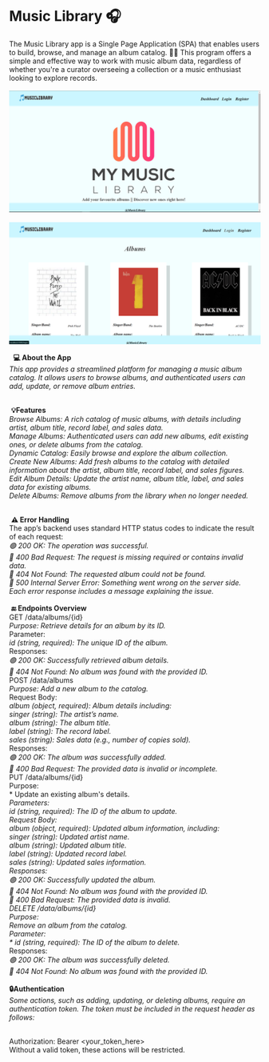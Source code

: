 # Music Library 🎧

The Music Library app is a Single Page Application (SPA) that enables users to build, browse, and manage an album catalog. 🎸🎼 This program offers a simple and effective way to work with music album data, regardless of whether you're a curator overseeing a collection or a music enthusiast looking to explore records.<br/>
<br/>
![alt text](https://github.com/cecis5play/MusicLibrary/blob/main/image.png?raw=true)<br/>
<br/>
![alt text](https://github.com/cecis5play/MusicLibrary/blob/main/image2.png?raw=true)

&nbsp; **💻 About the App**<br/>
*This app provides a streamlined platform for managing a music album catalog. It allows users to browse albums, and authenticated users can add, update, or remove album entries.*<br/>
<br/>

&nbsp;**💡Features** <br/>
      *Browse Albums: A rich catalog of music albums, with details including artist, album title, record label, and sales data.<br/>
      Manage Albums: Authenticated users can add new albums, edit existing ones, or delete albums from the catalog.<br/>
      Dynamic Catalog: Easily browse and explore the album collection.<br/>
      Create New Albums: Add fresh albums to the catalog with detailed information about the artist, album title, record label, and sales figures.<br/>
      Edit Album Details: Update the artist name, album title, label, and sales data for existing albums.<br/>
      Delete Albums: Remove albums from the library when no longer needed.*<br/>
      <br/>
    
&nbsp;**⚠️ Error Handling**<br/>
  The app’s backend uses standard HTTP status codes to indicate the result of each request:<br/>
      *🟢 200 OK: The operation was successful.<br/>
      🔴 400 Bad Request: The request is missing required or contains invalid data.<br/>
      🔴 404 Not Found: The requested album could not be found.<br/>
      🔴 500 Internal Server Error: Something went wrong on the server side.<br/>
  Each error response includes a message explaining the issue.*<br/>
  <br/>
&nbsp;**🔚 Endpoints Overview**<br/>
   GET /data/albums/{id}<br/>
      *Purpose: Retrieve details for an album by its ID.<br/>*
    Parameter:<br/>
      *id (string, required): The unique ID of the album.<br/>*
    Responses:<br/>
      *🟢 200 OK: Successfully retrieved album details.<br/>
      🔴 404 Not Found: No album was found with the provided ID.*<br/>
    POST /data/albums<br/>
      *Purpose: Add a new album to the catalog.*<br/>
    Request Body:<br/>
      *album (object, required): Album details including:<br/>
      singer (string): The artist’s name.<br/>
      album (string): The album title.<br/>
      label (string): The record label.<br/>
      sales (string): Sales data (e.g., number of copies sold).*<br/>
    Responses:<br/>
    *🟢 200 OK: The album was successfully added.<br/>
    🔴 400 Bad Request: The provided data is invalid or incomplete.*<br/>
    PUT /data/albums/{id}<br/>
    Purpose: <br/>
     * Update an existing album's details.*<br/>
    Parameters:<br/>
      *id (string, required): The ID of the album to update.*<br/>
    Request Body:<br/>
      *album (object, required): Updated album information, including:<br/>
      singer (string): Updated artist name.<br/>
      album (string): Updated album title.<br/>
      label (string): Updated record label.<br/>
      sales (string): Updated sales information.*<br/>
    Responses:<br/>
      *🟢 200 OK: Successfully updated the album.<br/>
      🔴 404 Not Found: No album was found with the provided ID.<br/>
      🔴 400 Bad Request: The provided data is invalid.*<br/>
    DELETE /data/albums/{id}<br/>
    Purpose: <br/>
      *Remove an album from the catalog.*<br/>
    Parameter:<br/>
     * id (string, required): The ID of the album to delete.*<br/>
    Responses:<br/>
      *🟢 200 OK: The album was successfully deleted.<br/>
      🔴 404 Not Found: No album was found with the provided ID.*<br/>
      <br/>
    **🔒Authentication**<br/>
      *Some actions, such as adding, updating, or deleting albums, require an authentication token. The token must be included in the request header as follows:*<br/>
      <br/>

Authorization: Bearer <your_token_here><br/>
Without a valid token, these actions will be restricted.<br/>

